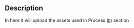 ## Description
In here it will upload the assets used in Process ([``D``]) section

[``D``]: https://github.com/Ozia112/Team-2-FSE-repo/tree/FIS-Project-Stage-2/D_task
